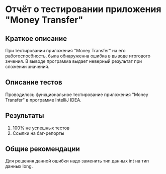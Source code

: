 # Отчёт о тестировании приложения "Money Transfer"

## Краткое описание

При тестировании приложения "Money Transfer" на его работоспосбность, была обнаруженна ошибка в выводе итогового знчения. В выводе программа выдает неверный результат при сложении значений.

## Описание тестов

Проводилось функциональное тестирование приложения "Money Transfer" в программе IntelliJ IDEA.

## Результаты

1. 100% не успешных тестов
2. Ссылки на баг-репорты

## Общие рекомендации

Для решения данной ошибки надо заменить тип данных int на тип данных long.
